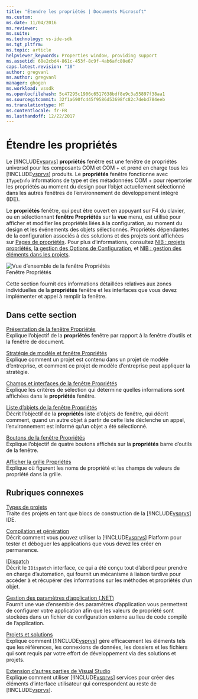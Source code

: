 ```yaml
---
title: "Étendre les propriétés | Documents Microsoft"
ms.custom: 
ms.date: 11/04/2016
ms.reviewer: 
ms.suite: 
ms.technology: vs-ide-sdk
ms.tgt_pltfrm: 
ms.topic: article
helpviewer_keywords: Properties window, providing support
ms.assetid: 68e2cbd4-861c-453f-8c9f-4ab6afc80e67
caps.latest.revision: "18"
author: gregvanl
ms.author: gregvanl
manager: ghogen
ms.workload: vssdk
ms.openlocfilehash: 5c47295c1906c6517638bdf8e9c3a55897f38aa1
ms.sourcegitcommit: 32f1a690fc445f9586d53698fc82c7debd784eeb
ms.translationtype: MT
ms.contentlocale: fr-FR
ms.lasthandoff: 12/22/2017
---
```

# <a name="extending-properties"></a>Étendre les propriétés
Le [!INCLUDE[vsprvs](../../code-quality/includes/vsprvs_md.md)] **propriétés** fenêtre est une fenêtre de propriétés universel pour les composants COM et COM + et prend en charge tous les [!INCLUDE[vsprvs](../../code-quality/includes/vsprvs_md.md)] produits. Le **propriétés** fenêtre fonctionne avec `ITypeInfo` informations de type et des métadonnées COM + pour répertorier les propriétés au moment du design pour l’objet actuellement sélectionné dans les autres fenêtres de l’environnement de développement intégré (IDE).  
  
 Le **propriétés** fenêtre, qui peut être ouvert en appuyant sur F4 du clavier, ou en sélectionnant **fenêtre Propriétés** sur la **vue** menu, est utilisé pour afficher et modifier les propriétés liées à la configuration, au moment du design et les événements des objets sélectionnés. Propriétés dépendantes de la configuration associés à des solutions et des projets sont affichées sur [Pages de propriétés](../../extensibility/internals/property-pages.md). Pour plus d’informations, consultez [NIB : projets propriétés](http://msdn.microsoft.com/en-us/fb126574-24ad-4c96-9b2b-6e1f3879ba50), [la gestion des Options de Configuration](../../extensibility/internals/managing-configuration-options.md), et [NIB : gestion des éléments dans les projets](http://msdn.microsoft.com/en-us/762e606b-7f44-4b66-97a1-e30a703654a0).  
  
 ![Vue d’ensemble de la fenêtre Propriétés](../../extensibility/internals/media/vspropertieswindow.png "vsPropertiesWindow")  
Fenêtre Propriétés  
  
 Cette section fournit des informations détaillées relatives aux zones individuelles de la **propriétés** fenêtre et les interfaces que vous devez implémenter et appel à remplir la fenêtre.  
  
## <a name="in-this-section"></a>Dans cette section  
 [Présentation de la fenêtre Propriétés](../../extensibility/internals/properties-window-overview.md)  
 Explique l’objectif de la **propriétés** fenêtre par rapport à la fenêtre d’outils et la fenêtre de document.  
  
 [Stratégie de modèle et fenêtre Propriétés](../../extensibility/internals/template-policy-and-the-properties-window.md)  
 Explique comment un projet est contenu dans un projet de modèle d’entreprise, et comment ce projet de modèle d’entreprise peut appliquer la stratégie.  
  
 [Champs et interfaces de la fenêtre Propriétés](../../extensibility/internals/properties-window-fields-and-interfaces.md)  
 Explique les critères de sélection qui détermine quelles informations sont affichées dans le **propriétés** fenêtre.  
  
 [Liste d’objets de la fenêtre Propriétés](../../extensibility/internals/properties-window-object-list.md)  
 Décrit l’objectif de la **propriétés** liste d’objets de fenêtre, qui décrit comment, quand un autre objet à partir de cette liste déclenche un appel, l’environnement est informé qu’un objet a été sélectionné.  
  
 [Boutons de la fenêtre Propriétés](../../extensibility/internals/properties-window-buttons.md)  
 Explique l’objectif de quatre boutons affichés sur la **propriétés** barre d’outils de la fenêtre.  
  
 [Afficher la grille Propriétés](../../extensibility/internals/properties-display-grid.md)  
 Explique où figurent les noms de propriété et les champs de valeurs de propriété dans la grille.  
  
## <a name="related-sections"></a>Rubriques connexes  
 [Types de projets](../../extensibility/internals/project-types.md)  
 Traite des projets en tant que blocs de construction de la [!INCLUDE[vsprvs](../../code-quality/includes/vsprvs_md.md)] IDE.  
  
 [Compilation et génération](../../ide/compiling-and-building-in-visual-studio.md)  
 Décrit comment vous pouvez utiliser la [!INCLUDE[vsprvs](../../code-quality/includes/vsprvs_md.md)] Platform pour tester et déboguer les applications que vous devez les créer en permanence.  
  
 [IDispatch](https://msdn.microsoft.com/library/windows/desktop/ms221608.aspx)  
 Décrit le `IDispatch` interface, ce qui a été conçu tout d’abord pour prendre en charge d’automation, qui fournit un mécanisme à liaison tardive pour accéder à et récupérer des informations sur les méthodes et propriétés d’un objet.  
  
 [Gestion des paramètres d’application (.NET)](../../ide/managing-application-settings-dotnet.md)  
 Fournit une vue d’ensemble des paramètres d’application vous permettent de configurer votre application afin que les valeurs de propriété sont stockées dans un fichier de configuration externe au lieu de code compilé de l’application.  
  
 [Projets et solutions](../../ide/solutions-and-projects-in-visual-studio.md)  
 Explique comment [!INCLUDE[vsprvs](../../code-quality/includes/vsprvs_md.md)] gère efficacement les éléments tels que les références, les connexions de données, les dossiers et les fichiers qui sont requis par votre effort de développement via des solutions et projets.  
  
 [Extension d’autres parties de Visual Studio](../../extensibility/extending-other-parts-of-visual-studio.md)  
 Explique comment utiliser [!INCLUDE[vsprvs](../../code-quality/includes/vsprvs_md.md)] services pour créer des éléments d’interface utilisateur qui correspondent au reste de [!INCLUDE[vsprvs](../../code-quality/includes/vsprvs_md.md)].